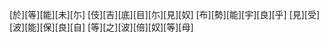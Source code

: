 [於][等][能][未][尓] [伎][吉][底][目][尓][見][奴] [布][勢][能][宇][良][乎] [見][受][波][能][保][良][自] [等][之][波][倍][奴][等][母]
